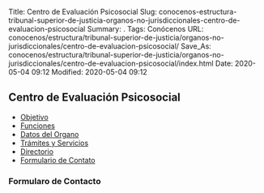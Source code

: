 Title: Centro de Evaluación Psicosocial
Slug: conocenos-estructura-tribunal-superior-de-justicia-organos-no-jurisdiccionales-centro-de-evaluacion-psicosocial
Summary: .
Tags: Conócenos
URL: conocenos/estructura/tribunal-superior-de-justicia/organos-no-jurisdiccionales/centro-de-evaluacion-psicosocial/
Save_As: conocenos/estructura/tribunal-superior-de-justicia/organos-no-jurisdiccionales/centro-de-evaluacion-psicosocial/index.html
Date: 2020-05-04 09:12
Modified: 2020-05-04 09:12



## Centro de Evaluación Psicosocial

* [Objetivo](objetivo/)
* [Funciones](funciones/)
* [Datos del Organo](datos-del-organo/)
* [Trámites y Servicios](trámites-y-servicios)
* [Directorio](directorio/)
* [Formulario de Contato](formulario-de-contacto/)




### Formularo de Contacto


